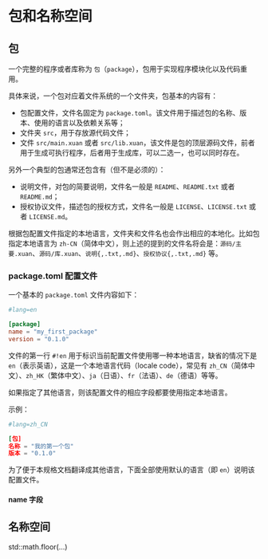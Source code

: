 # 包和名称空间

## 包

一个完整的程序或者库称为 `包`（`package`），包用于实现程序模块化以及代码重用。

具体来说，一个包对应着文件系统的一个文件夹，包基本的内容有：

* 包配置文件，文件名固定为 `package.toml`。该文件用于描述包的名称、版本、使用的语言以及依赖关系等；
* 文件夹 `src`，用于存放源代码文件；
* 文件 `src/main.xuan` 或者 `src/lib.xuan`，该文件是包的顶层源码文件，前者用于生成可执行程序，后者用于生成库，可以二选一，也可以同时存在。

另外一个典型的包通常还包含有（但不是必须的）：

* 说明文件，对包的简要说明，文件名一般是 `README`、`README.txt` 或者 `README.md`；
* 授权协议文件，描述包的授权方式，文件名一般是 `LICENSE`、`LICENSE.txt` 或者 `LICENSE.md`。

根据包配置文件指定的本地语言，文件夹和文件名也会作出相应的本地化。比如包指定本地语言为 `zh-CN`（简体中文），则上述的提到的文件名将会是：`源码/主要.xuan`、`源码/库.xuan`、`说明{,.txt,.md}`、`授权协议{,.txt,.md}` 等。

### package.toml 配置文件

一个基本的 `package.toml` 文件内容如下：

```toml
#lang=en

[package]
name = "my_first_package"
version = "0.1.0"
```

文件的第一行 `#!en` 用于标识当前配置文件使用哪一种本地语言，缺省的情况下是 `en`（表示英语），这是一个本地语言代码（locale code），常见有 `zh_CN`（简体中文）、`zh_HK`（繁体中文）、`ja`（日语）、`fr`（法语）、`de`（德语）等等。

如果指定了其他语言，则该配置文件的相应字段都要使用指定本地语言。

示例：

```toml
#lang=zh_CN

[包]
名称 = "我的第一个包"
版本 = "0.1.0"
```

为了便于本规格文档翻译成其他语言，下面全部使用默认的语言（即 `en`）说明该配置文件。

#### name 字段



## 名称空间

std::math.floor(...)